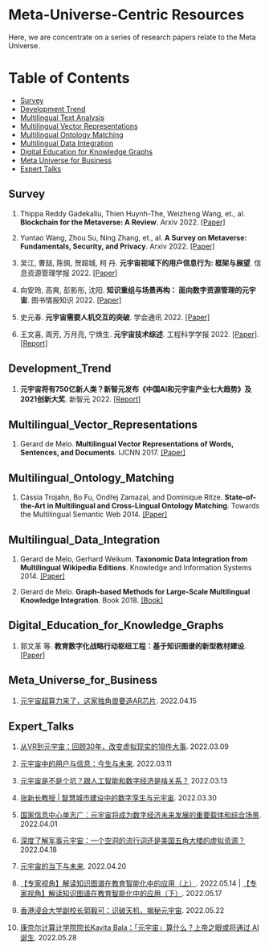 # Meta-Universe-Centric Resources 



Here, we are concentrate on a series of research papers relate to the Meta Universe.   


Table of Contents
=================


  * [Survey](#Survey)
  * [Development Trend](#Development_Trend)  
  * [Multilingual Text Analysis](#Multilingual_Text_Analysis)
  * [Multilingual Vector Representations](#Multilingual_Vector_Representations)
  * [Multilingual Ontology Matching](#Multilingual_Ontology_Matching)
  * [Multilingual Data Integration](#Multilingual_Data_Integration)
  * [Digital Education for Knowledge Graphs](#Digital_Education_for_Knowledge_Graphs)
  * [Meta Universe for Business](#Meta_Universe_for_Business)
  * [Expert Talks](#Expert_Talks)


## Survey
1. Thippa Reddy Gadekallu, Thien Huynh-The, Weizheng Wang, et., al. **Blockchain for the Metaverse: A Review**. Arxiv 2022. [[Paper]](https://arxiv.org/pdf/2203.09738.pdf)


2. Yuntao Wang, Zhou Su, Ning Zhang, et., al. **A Survey on Metaverse: Fundamentals, Security, and Privacy**. Arxiv 2022. [[Paper]](https://arxiv.org/pdf/2203.02662.pdf)


3. 吴江, 曹喆, 陈佩, 贺超城, 柯 丹. **元宇宙视域下的用户信息行为: 框架与展望**. 信息资源管理学报 2022. [[Paper]](http://jirm.whu.edu.cn/jwk3/xxzyglxb/CN/article/openArticlePDF.jsp?id=5714)


4. 向安玲, 高爽, 彭影彤, 沈阳. **知识重组与场景再构： 面向数字资源管理的元宇宙**. 图书情报知识 2022. [[Paper]](http://dik.whu.edu.cn/jwk3/tsqbzs/CN/article/openArticlePDF.jsp?id=5729)


5. 史元春. **元宇宙需要人机交互的突破**. 学会通讯 2022. [[Paper]](https://pi.cs.tsinghua.edu.cn/wp-content/uploads/2022/02/%E5%85%83%E5%AE%87%E5%AE%99%E9%9C%80%E8%A6%81%E4%BA%BA%E6%9C%BA%E4%BA%A4%E4%BA%92%E7%9A%84%E7%AA%81%E7%A0%B4-CAAI.pdf)


6. 王文喜, 周芳, 万月亮, 宁焕生. **元宇宙技术综述**. 工程科学学报 2022. [[Paper]](http://cje.ustb.edu.cn/article/doi/10.13374/j.issn2095-9389.2022.01.15.003?viewType=HTML). [[Report]](https://mp.weixin.qq.com/s/vioDO8yAXL5Muit2HbuGqA)



## Development_Trend
1. **元宇宙将有750亿新人类？新智元发布《中国AI和元宇宙产业七大趋势》及2021创新大奖**. 新智元 2022. [[Report]](https://mp.weixin.qq.com/s/1Eax2tIvCo1jxhY-B294JQ)




## Multilingual_Vector_Representations
1. Gerard de Melo. **Multilingual Vector Representations of Words, Sentences, and Documents**. IJCNN 2017. [[Paper]](http://gerard.demelo.org/papers/multilingual-representations.pdf)



## Multilingual_Ontology_Matching
1. Cássia Trojahn, Bo Fu, Ondřej Zamazal, and Dominique Ritze. **State-of-the-Art in Multilingual and Cross-Lingual Ontology Matching**. Towards the Multilingual Semantic Web 2014. [[Paper]](https://link.springer.com/chapter/10.1007%2F978-3-662-43585-4_8)




## Multilingual_Data_Integration
1. Gerard de Melo, Gerhard Weikum. **Taxonomic Data Integration from Multilingual Wikipedia Editions**. Knowledge and Information Systems 2014. [[Paper]](http://gerard.demelo.org/papers/demelo-menta-kais.pdf)


2. Gerard de Melo. **Graph-based Methods for Large-Scale Multilingual Knowledge Integration**. Book 2018. [[Book]](https://core.ac.uk/download/301023448.pdf)



## Digital_Education_for_Knowledge_Graphs 
1. 郭文革 等. **教育数字化战略行动枢纽工程：基于知识图谱的新型教材建设**. [[Paper]](https://mp.weixin.qq.com/s/BKVEafmwBGKYxdykh-qJ3w)



<!-- [和AI结对编程！OpenAI与GitHub联手推出AI代码生成工具，比GPT-3更强大](https://mp.weixin.qq.com/s/6ZKdBPgv6pZ1aE4o0XRBig) -->


## Meta_Universe_for_Business
1. [元宇宙超算力来了，这家独角兽要造AR芯片](https://mp.weixin.qq.com/s/Sfc9Lo6pe3rx31XsbjGavw). 2022.04.15



## Expert_Talks
1. [从VR到元宇宙：回顾30年，改变虚拟现实的18件大事](https://mp.weixin.qq.com/s/z3gokk7YM5pb9-NSHKFq8Q). 2022.03.09


2. [元宇宙中的用户与信息：今生与未来](https://mp.weixin.qq.com/s/_ZIcxWkLvCgfjQ4hJ6vhiQ). 2022.03.11


3. [元宇宙是不是个坑？跟人工智能和数字经济是啥关系？](https://mp.weixin.qq.com/s/qe9AksxtRgX4Py-IWpyeWQ) 2022.03.13


4. [张新长教授 | 智慧城市建设中的数字孪生与元宇宙](https://mp.weixin.qq.com/s/AuEyPJIJ_jBmLLWpHJC3-Q). 2022.03.30


5. [国家信息中心单志广：元宇宙将成为数字经济未来发展的重要载体和综合场景](https://mp.weixin.qq.com/s/fWSvoiXZq8zEBsGlpR_Hpg). 2022.04.01


6. [深度了解军事元宇宙：一个空洞的流行词还是美国五角大楼的虚拟资源？](https://mp.weixin.qq.com/s/A753CkceTYUmx-KaFXUM2w) 2022.04.18


7. [元宇宙的当下与未来](https://mp.weixin.qq.com/s/W159-xDvW2Qx73LlEP5S5Q). 2022.04.20


8. [【专家视角】解读知识图谱在教育智能化中的应用（上）](https://mp.weixin.qq.com/s/EdhPsYUOQnSgGYnWgBCH-Q). 2022.05.14 | [【专家视角】解读知识图谱在教育智能化中的应用（下）](https://mp.weixin.qq.com/s/TZbRnBxApKWyzv6rbDYfrQ). 2022.05.17 


9. [香港浸会大学副校长郭毅可：识破天机，揭秘元宇宙](https://mp.weixin.qq.com/s/rrncLPZlyIIFKWHPT_Q3VA). 2022.05.22


10. [康奈尔计算计学院院长Kavita Bala：「元宇宙」算什么？上帝之眼或将通过 AI 诞生](https://mp.weixin.qq.com/s/X4gqywgR0QUD0Lns3igbDA). 2022.05.28

